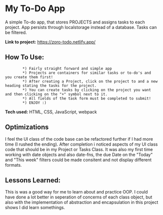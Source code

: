 
# My To-Do App
A simple To-do app, that stores PROJECTS and assigns tasks to each project. App persists through localstorage instead of a database. Tasks can be filtered.

**Link to project:** https://zoro-todo.netlify.app/



## How To Use: 
            *) Fairly straight forward and simple app
            *) Projects are containers for similar tasks or to-do's and you create them first!
            *) After creating a Project, click on the project to and a new heading stating the tasks for the project.
            *) You can create tasks by clicking on the project you want and then clicking on the "+" symbol next to it.
            *) All fields of the task form must be completed to submit!
            *) ENJOY :)

**Tech used:** HTML, CSS, JavaScript, webpack


## Optimizations
I feel the UI class of the code base can be refactored further if I had more time (I rushed the ending). After completion i noticed aspects of my UI class code that should be in my Project or Tasks Class. It was also my first time working with date objects and also date-fns, the due Date on the "Today" and "This week" filters could be made consitent and not display different formats. 

## Lessons Learned:

This is was a good way for me to learn about and practice OOP. I could have done a lot better in seperation of concerns of each class object, but also with the implementation of abstraction and encapsulation in this project shows I did learn somethings. 
